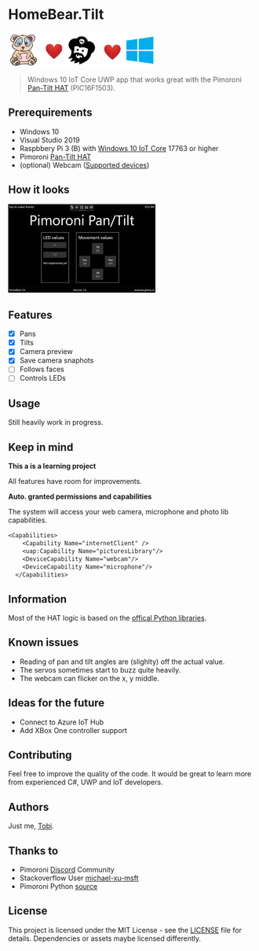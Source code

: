 # HomeBear.Tilt

<img src="docs/header.png" width="300" /> 

> Windows 10 IoT Core UWP app that works great with the Pimoroni [Pan-Tilt HAT](https://shop.pimoroni.com/products/pan-tilt-hat) (PIC16F1503).

## Prerequirements
- Windows 10
- Visual Studio 2019
- Raspbbery Pi 3 (B) with [Windows 10 IoT Core](https://developer.microsoft.com/en-us/windows/iot) 17763 or higher
- Pimoroni [Pan-Tilt HAT](https://shop.pimoroni.com/products/pan-tilt-hat)
- (optional) Webcam ([Supported devices](https://docs.microsoft.com/en-us/windows/iot-core/learn-about-hardware/hardwarecompatlist))


## How it looks

![On-device](docs/on-device-screenshot.jpg)

## Features

- [x] Pans
- [x] Tilts
- [x] Camera preview
- [x] Save camera snaphots
- [ ] Follows faces
- [ ] Controls LEDs

## Usage

Still heavily work in progress.

## Keep in mind

**This a is a learning project**

All features have room for improvements.

**Auto. granted permissions and capabilities**

The system will access your web camera, microphone and photo lib capabilities.

```
<Capabilities>
    <Capability Name="internetClient" />
    <uap:Capability Name="picturesLibrary"/>
    <DeviceCapability Name="webcam"/>
    <DeviceCapability Name="microphone"/>
  </Capabilities>
  ```

## Information

Most of the HAT logic is based on the [offical Python libraries](https://github.com/pimoroni/pantilt-hat/blob/master/library/pantilthat/pantilt.py).

## Known issues

- Reading of pan and tilt angles are (slighlty) off the actual value.
- The servos sometimes start to buzz quite heavily. 
- The webcam can flicker on the x, y middle.

## Ideas for the future

- Connect to Azure IoT Hub
- Add XBox One controller support


## Contributing

Feel free to improve the quality of the code. It would be great to learn more from experienced C#, UWP and IoT developers.

## Authors

Just me, [Tobi]([https://tscholze.github.io).


## Thanks to

* Pimoroni [Discord](https://discordapp.com/invite/hr93ByC) Community
* Stackoverflow User [michael-xu-msft](https://stackoverflow.com/users/8546089/)
* Pimoroni Python [source](https://github.com/pimoroni/pantilt-hat/blob/master/library/pantilthat/pantilt.py)

## License

This project is licensed under the MIT License - see the [LICENSE](LICENSE.md) file for details.
Dependencies or assets maybe licensed differently.